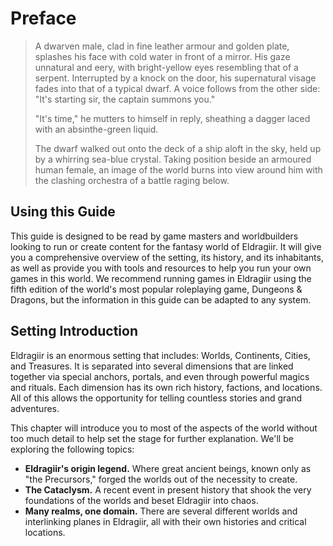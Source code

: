 # Preface

> ​A dwarven male, clad in fine leather armour and golden plate, splashes his face with cold water in front of a mirror. His gaze unnatural and eery, with bright-yellow eyes resembling that of a serpent. Interrupted by a knock on the door, his supernatural visage fades into that of a typical dwarf. A voice follows from the other side: "It's starting sir, the captain summons you."
>
> ​"It's time," he mutters to himself in reply, sheathing a dagger laced with an absinthe-green liquid.
>
> ​The dwarf walked out onto the deck of a ship aloft in the sky, held up by a whirring sea-blue crystal. Taking position beside an armoured human female, an image of the world burns into view around him with the clashing orchestra of a battle raging below.

## Using this Guide

This guide is designed to be read by game masters and worldbuilders looking to run or create content for the fantasy world of Eldragiir. It will give you a comprehensive overview of the setting, its history, and its inhabitants, as well as provide you with tools and resources to help you run your own games in this world. We recommend running games in Eldragiir using the fifth edition of the world's most popular roleplaying game, Dungeons & Dragons, but the information in this guide can be adapted to any system.

## Setting Introduction

Eldragiir is an enormous setting that includes: Worlds, Continents, Cities, and Treasures. It is separated into several dimensions that are linked together via special anchors, portals, and even through powerful magics and rituals. Each dimension has its own rich history, factions, and locations. All of this allows the opportunity for telling countless stories and grand adventures.

This chapter will introduce you to most of the aspects of the world without too much detail to help set the stage for further explanation. We'll be exploring the following topics:

- **Eldragiir's origin legend.** Where great ancient beings, known only as "the Precursors," forged the worlds out of the necessity to create.
- **The Cataclysm.** A recent event in present history that shook the very foundations of the worlds and beset Eldragiir into chaos.
- **Many realms, one domain.** There are several different worlds and interlinking planes in Eldragiir, all with their own histories and critical locations.

